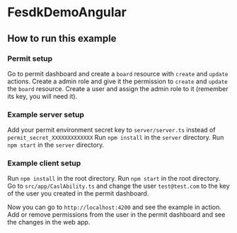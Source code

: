 # FesdkDemoAngular

## How to run this example

### Permit setup
Go to permit dashboard and create a `board` resource with `create` and `update` actions.
Create a admin role and give it the permission to `create` and `update` the `board` resource.
Create a user and assign the admin role to it (remember its key, you will need it).

### Example server setup
Add your permit environment secret key to `server/server.ts` instead of `permit_secret_XXXXXXXXXXXXX`
Run `npm install` in the `server` directory.
Run `npm start` in the `server` directory.

### Example client setup
Run `npm install` in the root directory.
Run `npm start` in the root directory.
Go to `src/app/CaslAbility.ts` and change the user `test@test.com` to the key of the user you created in the permit dashboard.

Now you can go to `http://localhost:4200` and see the example in action.
Add or remove permissions from the user in the permit dashboard and see the changes in the web app.


